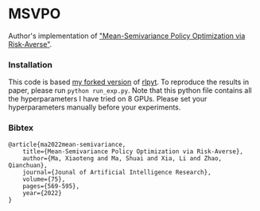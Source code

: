# MSVPO
Author's implementation of ["Mean-Semivariance Policy Optimization via Risk-Averse"](https://arxiv.org/abs/2206.07376).


### Installation
This code is based [my forked version](https://github.com/xtma/rlpyt) of [rlpyt](https://github.com/astooke/rlpyt). To reproduce the results in paper, please run `python run_exp.py`. Note that this python file contains all the hyperparameters I have tried on 8 GPUs. Please set your hyperparameters manually before your experiments.

### Bibtex

```
@article{ma2022mean-semivariance,
    title={Mean-Semivariance Policy Optimization via Risk-Averse},
    author={Ma, Xiaoteng and Ma, Shuai and Xia, Li and Zhao, Qianchuan},
    journal={Jounal of Artificial Intelligence Research},
    volume={75},
    pages={569-595},
    year={2022}
}
```
